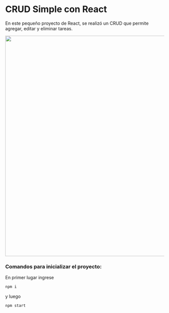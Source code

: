 # CRUD Simple con React

En este pequeño proyecto de React, se realizó un CRUD que permite agregar, editar y eliminar tareas.

<img src="assets\CRUD Simple con React gif.gif" width="700" >

### Comandos para inicializar el proyecto:

En primer lugar ingrese

```bash
npm i
```
 y luego

```bash
npm start
```